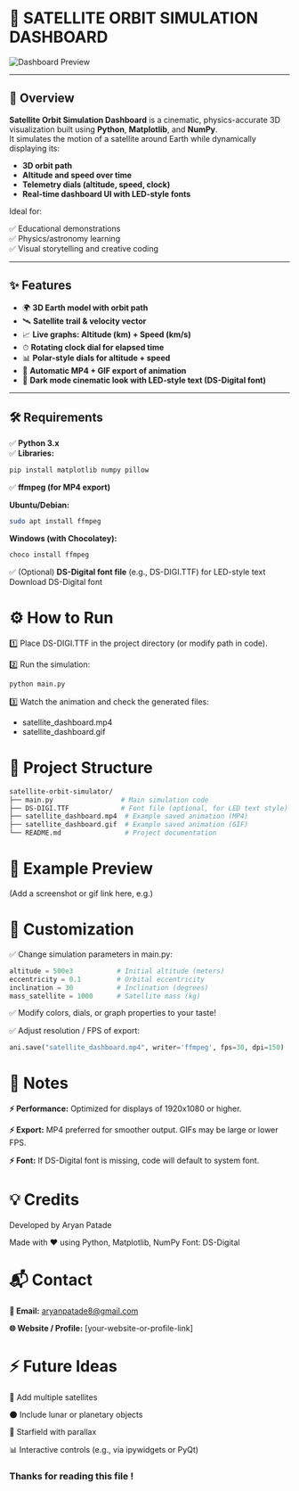 # 🚀 SATELLITE ORBIT SIMULATION DASHBOARD

![Dashboard Preview](satellite_dashboard.gif)

---

## 🌌 Overview

**Satellite Orbit Simulation Dashboard** is a cinematic, physics-accurate 3D visualization built using **Python**, **Matplotlib**, and **NumPy**.  
It simulates the motion of a satellite around Earth while dynamically displaying its:
- **3D orbit path**
- **Altitude and speed over time**
- **Telemetry dials (altitude, speed, clock)**
- **Real-time dashboard UI with LED-style fonts**

Ideal for:

✅ Educational demonstrations  
✅ Physics/astronomy learning  
✅ Visual storytelling and creative coding  

---

## ✨ Features

- 🌍 **3D Earth model with orbit path**
- 🛰 **Satellite trail & velocity vector**
- 📈 **Live graphs: Altitude (km) + Speed (km/s)**
- ⏱ **Rotating clock dial for elapsed time**
- 📊 **Polar-style dials for altitude + speed**
- 💾 **Automatic MP4 + GIF export of animation**
- 🎨 **Dark mode cinematic look with LED-style text (DS-Digital font)**

---

## 🛠 Requirements

✅ **Python 3.x**  
✅ **Libraries:**
```bash
pip install matplotlib numpy pillow
```
✅ **ffmpeg (for MP4 export)**  

**Ubuntu/Debian:**
```bash
sudo apt install ffmpeg
```
**Windows (with Chocolatey):**
```bash
choco install ffmpeg
```
✅ (Optional) **DS-Digital font file** (e.g., DS-DIGI.TTF) for LED-style text Download DS-Digital font

# ⚙️ How to Run
1️⃣ Place DS-DIGI.TTF in the project directory (or modify path in code).

2️⃣ Run the simulation:
```bash
python main.py
```
3️⃣ Watch the animation and check the generated files:

- satellite_dashboard.mp4
- satellite_dashboard.gif

# 📂 Project Structure
```graphql
satellite-orbit-simulator/
├── main.py                 # Main simulation code
├── DS-DIGI.TTF             # Font file (optional, for LED text style)
├── satellite_dashboard.mp4  # Example saved animation (MP4)
├── satellite_dashboard.gif  # Example saved animation (GIF)
└── README.md                # Project documentation
```
# 🎥 Example Preview
(Add a screenshot or gif link here, e.g.)

# 🔧 Customization
✅ Change simulation parameters in main.py:

```python
altitude = 500e3           # Initial altitude (meters)
eccentricity = 0.1         # Orbital eccentricity
inclination = 30           # Inclination (degrees)
mass_satellite = 1000      # Satellite mass (kg)
```
✅ Modify colors, dials, or graph properties to your taste!

✅ Adjust resolution / FPS of export:

```python
ani.save("satellite_dashboard.mp4", writer='ffmpeg', fps=30, dpi=150)
```

# 📌 Notes
**⚡ Performance:** Optimized for displays of 1920x1080 or higher.

**⚡ Export:** MP4 preferred for smoother output. GIFs may be large or lower FPS.

**⚡ Font:** If DS-Digital font is missing, code will default to system font.

# 💡 Credits
Developed by Aryan Patade

Made with ❤️ using Python, Matplotlib, NumPy
Font: DS-Digital

# 📬 Contact
**📧 Email:** aryanpatade8@gmail.com

**🌐 Website / Profile:** [your-website-or-profile-link]

# ⚡ Future Ideas
🚀 Add multiple satellites

🌑 Include lunar or planetary objects

🌠 Starfield with parallax

📊 Interactive controls (e.g., via ipywidgets or PyQt)

### Thanks for reading this file ! 




